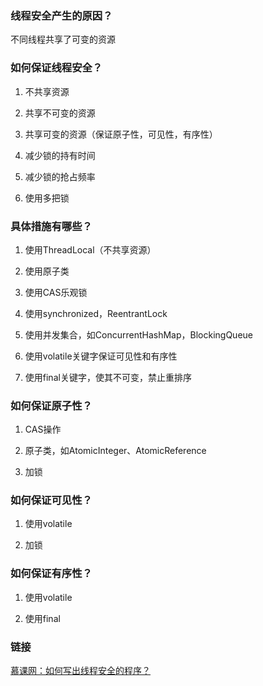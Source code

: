### 线程安全产生的原因？

不同线程共享了可变的资源

### 如何保证线程安全？

1. 不共享资源

2. 共享不可变的资源

3. 共享可变的资源（保证原子性，可见性，有序性）

4. 减少锁的持有时间

5. 减少锁的抢占频率

6. 使用多把锁


### 具体措施有哪些？

1. 使用ThreadLocal（不共享资源）

2. 使用原子类

3. 使用CAS乐观锁

4. 使用synchronized，ReentrantLock

5. 使用并发集合，如ConcurrentHashMap，BlockingQueue

6. 使用volatile关键字保证可见性和有序性

7. 使用final关键字，使其不可变，禁止重排序


### 如何保证原子性？

1. CAS操作

2. 原子类，如AtomicInteger、AtomicReference

3. 加锁


### 如何保证可见性？

1. 使用volatile

2. 加锁


### 如何保证有序性？

1. 使用volatile

2. 使用final


### 链接
[慕课网：如何写出线程安全的程序？](https://coding.imooc.com/lesson/317.html#mid=22295)

